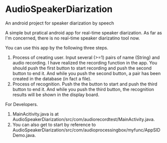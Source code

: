 # AudioSpeakerDiarization
An android project for speaker diarization by speech

A simple but pratical android app for real-time speaker diarization. As far as I'm concerned, there is no real-time speaker diarizatino tool now.

You can use this app by the following three steps.
  1. Process of creating user. Input several (>=1) pairs of name (String) and audio recording. I have realized the recording function in the app. You should push the first button to start recording and push the second button to end it. And while you push the second button, a pair has been created in the database (in fact a file).
  2. Process of recognition. Push the the button to start and push the third button to end it. And while you push the third button, the recognition results will be shown in the display board.

For Developers.
  1. MainAcitivity.java is at AudioSpeakerDiarization/src/com/audiorecordtest/MainActivity.java.
  2. You can also get to start by reference to AudioSpeakerDiarization/src/com/audioprocessingbox/myfunc/AppSIDDemo.java.
